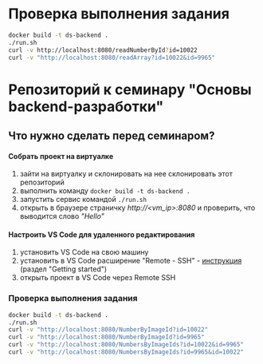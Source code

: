 # Проверка выполнения задания
```bash
docker build -t ds-backend .
./run.sh
curl -v http://localhost:8080/readNumberById?id=10022
curl -v "http://localhost:8080/readArray?id=10022&id=9965"
```

# Репозиторий к семинару "Основы backend-разработки"

## Что нужно сделать перед семинаром?
#### Собрать проект на виртуалке
1. зайти на виртуалку и склонировать на нее склонировать этот репозиторий
2. выполнить команду `docker build -t ds-backend .`
3. запустить сервис командой `./run.sh`
4. открыть в браузере страничку *http://<vm_ip>:8080* и проверить, что выводится слово *"Hello"* 

#### Настроить VS Code для удаленного редактирования
1. установить VS Code на свою машину
2. установить в VS Code расширение "Remote - SSH" - [инструкция](https://marketplace.visualstudio.com/items?itemName=ms-vscode-remote.remote-ssh) (раздел "Getting started")
3. открыть проект в VS Code через Remote SSH

### Проверка выполнения задания

```bash
docker build -t ds-backend .
./run.sh
curl -v "http://localhost:8080/NumberByImageId?id=10022"
curl -v "http://localhost:8080/NumberByImageId?id=9965"
curl -v "http://localhost:8080/NumbersByImageIds?id=10022&id=9965"
curl -v "http://localhost:8080/NumbersByImageIds?id=9965&id=10022"
```

